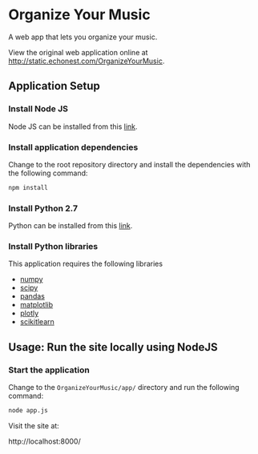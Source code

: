 
# Organize Your Music

A web app that lets you organize your music.

View the original web application online at http://static.echonest.com/OrganizeYourMusic.

## Application Setup

### Install Node JS

Node JS can be installed from this [link](https://nodejs.org/en/download/).

### Install application dependencies

Change to the root repository directory and install the dependencies with the following command:

```bash
npm install
```

### Install Python 2.7

Python can be installed from this [link](https://www.python.org/downloads/).

### Install Python libraries

This application requires the following libraries

- [numpy](https://www.scipy.org/install.html)
- [scipy](https://www.scipy.org/install.html)
- [pandas](https://pandas.pydata.org/pandas-docs/stable/install.html)
- [matplotlib](https://matplotlib.org/users/installing.html)
- [plotly](https://plot.ly/python/getting-started/)
- [scikitlearn](http://scikit-learn.org/stable/install.html)

## Usage: Run the site locally using NodeJS

### Start the application

Change to the `OrganizeYourMusic/app/` directory and run the following command:

```bash
node app.js
```

Visit the site at:

  http://localhost:8000/

